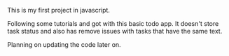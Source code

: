 This is my first project in javascript.

Following some tutorials and got with this basic todo app. It doesn't store task status and also has remove issues with tasks that have the same text.

Planning on updating the code later on.
